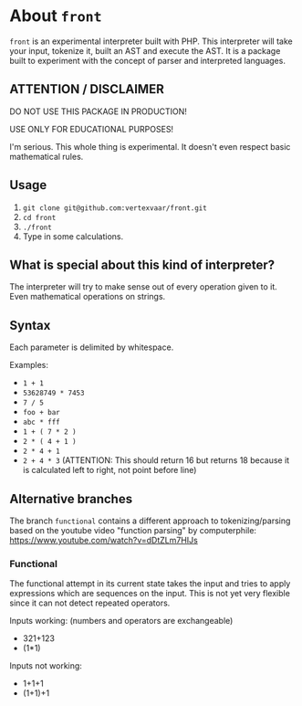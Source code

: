 # About `front`

`front` is an experimental interpreter built with PHP.
This interpreter will take your input, tokenize it, built an AST and execute the AST.
It is a package built to experiment with the concept of parser and interpreted languages. 

## ATTENTION / DISCLAIMER

DO NOT USE THIS PACKAGE IN PRODUCTION!

USE ONLY FOR EDUCATIONAL PURPOSES!

I'm serious. This whole thing is experimental. It doesn't even respect basic mathematical rules.

## Usage

1. `git clone git@github.com:vertexvaar/front.git`
1. `cd front`
1. `./front`
1. Type in some calculations.

## What is special about this kind of interpreter?

The interpreter will try to make sense out of every operation given to it.
Even mathematical operations on strings.

## Syntax

Each parameter is delimited by whitespace.

Examples:

* `1 + 1`
* `53628749 * 7453`
* `7 / 5`
* `foo + bar`
* `abc * fff`
* `1 + ( 7 * 2 )`
* `2 * ( 4 + 1 )`
* `2 * 4 + 1`
* `2 + 4 * 3` (ATTENTION: This should return 16 but returns 18 because it is calculated left to right, not point before line)

## Alternative branches

The branch `functional` contains a different approach to tokenizing/parsing based on the youtube video "function parsing" by computerphile: https://www.youtube.com/watch?v=dDtZLm7HIJs

### Functional

The functional attempt in its current state takes the input and tries to apply expressions which are sequences on the input.
This is not yet very flexible since it can not detect repeated operators.

Inputs working: (numbers and operators are exchangeable)
* 321+123
* (1*1)

Inputs not working:
* 1+1+1
* (1+1)+1

